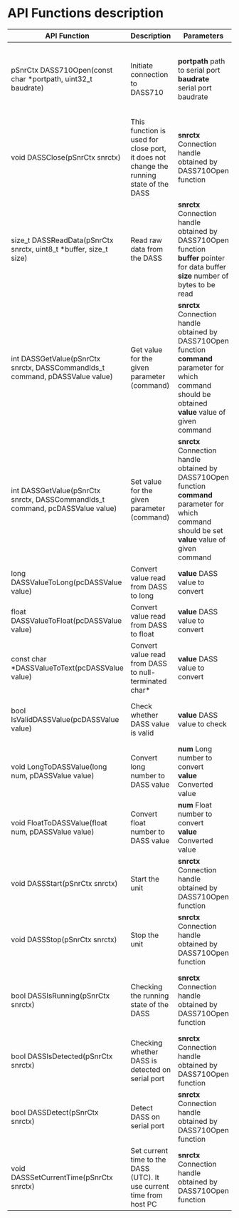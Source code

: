 API Functions description
=========================

| API Function | Description | Parameters | Outputs | Comment |
|---|---|---|---|---|
| pSnrCtx DASS710Open(const char *portpath, uint32_t baudrate) | Initiate connection to DASS710 | **portpath**     path to serial port<br>**baudrate**     serial port baudrate | Valid handle to futher using to manage the DASS or<br>**NULL** in case of failure | |
| void DASSClose(pSnrCtx snrctx) | This function is used for close port, it does not change the running state of the DASS | **snrctx**       Connection handle obtained by DASS710Open function | None | |
| size_t DASSReadData(pSnrCtx snrctx, uint8_t *buffer, size_t size) | Read raw data from the DASS | **snrctx**       Connection handle obtained by DASS710Open function<br>**buffer**       pointer for data buffer<br>**size**     number of bytes to be read | Bytes received | This function should be used when DASS is in the running state |
| int DASSGetValue(pSnrCtx snrctx, DASSCommandIds_t command, pDASSValue value) | Get value for the given parameter (command) | **snrctx**       Connection handle obtained by DASS710Open function<br>**command**      parameter for which command should be obtained<br>**value**        value of given command | **0** - value is valid<br>**-1** - value is invalid | This function can be used in any state on the DASS |
| int DASSGetValue(pSnrCtx snrctx, DASSCommandIds_t command, pcDASSValue value) | Set value for the given parameter (command) | **snrctx**       Connection handle obtained by DASS710Open function<br>**command**      parameter for which command should be set<br>**value**        value of given command | **0**  - value is set successfully<br>**-1** - set value failed | This function can be used in any state on the DASS |
| long DASSValueToLong(pcDASSValue value) | Convert value read from DASS to long | **value**        DASS value to convert | Converted value | Helper function |
| float DASSValueToFloat(pcDASSValue value) | Convert value read from DASS to float | **value**        DASS value to convert | Converted value | Helper function |
| const char *DASSValueToText(pcDASSValue value) | Convert value read from DASS to null-terminated char* | **value**        DASS value to convert | Converted value | Helper function |
| bool IsValidDASSValue(pcDASSValue value) | Check whether DASS value is valid | **value**        DASS value to check | **true** - value is valid<br>**false** - value is invalid | Helper function |
| void LongToDASSValue(long num, pDASSValue value) | Convert long number to DASS value | **num**          Long number to convert<br>**value**        Converted value | None | Helper function |
| void FloatToDASSValue(float num, pDASSValue value) | Convert float number to DASS value | **num**          Float number to convert<br>**value**        Converted value | None | Helper function |
| void DASSStart(pSnrCtx snrctx) | Start the unit | **snrctx**       Connection handle obtained by DASS710Open function | None | DASS will be in running state after this |
| void DASSStop(pSnrCtx snrctx) | Stop the unit | **snrctx**       Connection handle obtained by DASS710Open function | None | DASS will be in stop state after this |
| bool DASSIsRunning(pSnrCtx snrctx) | Checking the running state of the DASS | **snrctx**       Connection handle obtained by DASS710Open function | **true** - DASS in running state<br>**false** - DASS is not in running state | Not affected the DASS state |
| bool DASSIsDetected(pSnrCtx snrctx) | Checking whether DASS is detected on serial port | **snrctx**       Connection handle obtained by DASS710Open function | **true** - DASS is detected<br>**false** - DASS is not detected | Not affected the DASS state |
| bool DASSDetect(pSnrCtx snrctx) | Detect DASS on serial port | **snrctx**       Connection handle obtained by DASS710Open function | **true** - DASS is detected<br>**false** - DASS is not detected | DASS will be in stop state after this |
| void DASSSetCurrentTime(pSnrCtx snrctx) | Set current time to the DASS (UTC). It use current time from host PC | **snrctx**       Connection handle obtained by DASS710Open function | None | It can be neccessary for sync output with GPS output |
